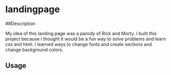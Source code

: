 # landingpage

##Description 

My idea of this landing page was a parody of Rick and Morty. I built this project because I thought it would be a fun way to solve problems and learn css and html. I learned ways to change fonts and create sections and change background colors.

## Usage 

